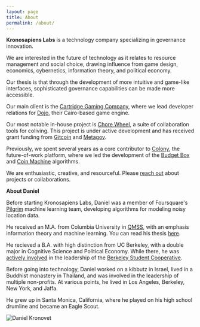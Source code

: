 ```yaml
---
layout: page
title: About
permalink: /about/
---
```


**Kronosapiens Labs** is a technology company specializing in governance innovation.

We are interested in the future of technology as it relates to resource management and social choice, drawing influence from game design, economics, cybernetics, information theory, and political economy.

Our thesis is that through the development of more intuitive and game-like interfaces, sophisticated governance capabilities can be made more accessible.

Our main client is the [Cartridge Gaming Company](https://cartridge.gg/), where we lead developer relations for [Dojo](https://dojoengine.org/), their Cairo-based game engine.

Our most notable in-house project is [Chore Wheel](https://zaratan.world/chorewheel), a suite of collaboration tools for coliving. This project is under active development and has received grant funding from [Gitcoin](https://www.gitcoin.co/) and [Metagov](https://metagov.org/).

Previously, we spent several years as a core contributor to [Colony](https://colony.io/), the future-of-work platform, where we led the development of the [Budget Box]({{site.baseurl}}/papers/budgetbox.pdf) and [Coin Machine](https://blog.colony.io/introducing-coin-machine/) algorithms.

We are enthusiastic, creative, and resourceful. Please [reach out](mailto:kronovet@gmail.com) about projects or collaborations.

**About Daniel**

Before starting Kronosapiens Labs, Daniel was a member of Foursquare's [Pilgrim](https://enterprise.foursquare.com/developers/pilgrim) machine learning team, developing algorithms for modeling noisy location data.

He received an M.A. from Columbia University in [QMSS](http://www.qmss.columbia.edu/), with an emphasis information theory and machine learning. You can read his thesis [here](/papers/thesis.pdf).

He recieved a B.A. with high distinction from UC Berkeley, with a double major in Cognitive Science and Political Economy. While there, he was [actively involved](https://youtu.be/--B0uBXskZ0) in the leadership of the [Berkeley Student Cooperative](https://www.bsc.coop/).

Before going into technology, Daniel worked on a kibbutz in Israel, lived in a Buddhist monastery in Thailand, and was involved in the leadership of multiple non-profits. At various points, he lived in Los Angeles, Berkeley, New York, and Jaffa.

He grew up in Santa Monica, California, where he played on his high school drumline and became an Eagle Scout.

![Daniel Kronovet]({{site.baseurl}}/public/daniel.jpg)
